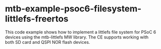 # mtb-example-psoc6-filesystem-littlefs-freertos
This code example shows how to implement a littlefs file system for PSoC 6 devices using the mtb-littlefs MW library. The CE supports working with both SD card and QSPI NOR flash devices.
